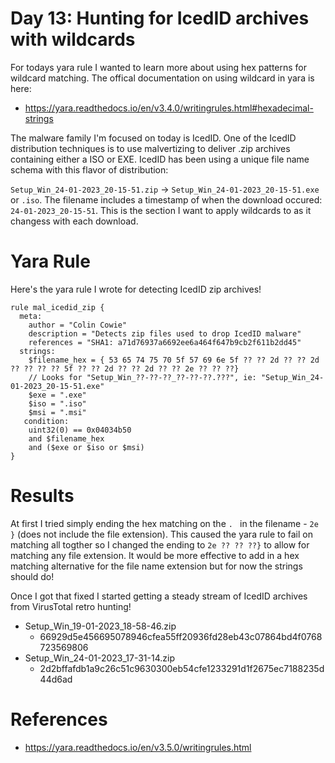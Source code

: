 # Day 13: Hunting for IcedID archives with wildcards

For todays yara rule I wanted to learn more about using hex patterns for wildcard matching. The offical documentation on using wildcard in yara is here:
- https://yara.readthedocs.io/en/v3.4.0/writingrules.html#hexadecimal-strings

The malware family I'm focused on today is IcedID. One of the IcedID distribution techniques is to use malvertizing to deliver .zip archives containing either a ISO or EXE. IcedID has been using a unique file name schema with this flavor of distribution:

`Setup_Win_24-01-2023_20-15-51.zip` ->  `Setup_Win_24-01-2023_20-15-51.exe` or `.iso`. The filename includes a timestamp of when the download occured: `24-01-2023_20-15-51`. This is the section I want to apply wildcards to as it changess with each download. 

# Yara Rule

Here's the yara rule I wrote for detecting IcedID zip archives! 

```
rule mal_icedid_zip {
  meta:
    author = "Colin Cowie"
    description = "Detects zip files used to drop IcedID malware"
    references = "SHA1: a71d76937a6692ee6a464f647b9cb2f611b2dd45"
  strings:
    $filename_hex = { 53 65 74 75 70 5f 57 69 6e 5f ?? ?? 2d ?? ?? 2d ?? ?? ?? ?? 5f ?? ?? 2d ?? ?? 2d ?? ?? 2e ?? ?? ??}
    // Looks for "Setup_Win_??-??-??_??-??-??.???", ie: "Setup_Win_24-01-2023_20-15-51.exe"    
    $exe = ".exe"
    $iso = ".iso"
    $msi = ".msi"
   condition:
    uint32(0) == 0x04034b50 
    and $filename_hex
    and ($exe or $iso or $msi)
}
```

# Results
At first I tried simply ending the hex matching on the `. ` in the filename - `2e }` (does not include the file extension). This caused the yara rule to fail on matching all togther so I changed the ending to  `2e ?? ?? ??}` to allow for matching any file extension. It would be more effective to add in a hex matching alternative for the file name extension but for now the strings should do!  

Once I got that fixed I started getting a steady stream of IcedID archives from VirusTotal retro hunting! 
- Setup_Win_19-01-2023_18-58-46.zip
  - 66929d5e456695078946cfea55ff20936fd28eb43c07864bd4f0768723569806
- Setup_Win_24-01-2023_17-31-14.zip
  - 2d2bffafdb1a9c26c51c9630300eb54cfe1233291d1f2675ec7188235d44d6ad

# References
- https://yara.readthedocs.io/en/v3.5.0/writingrules.html












